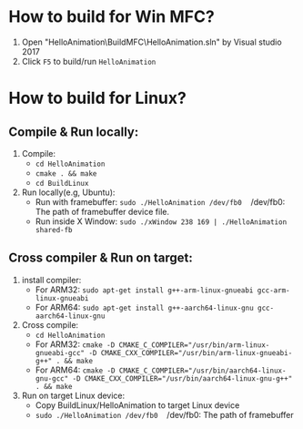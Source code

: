 # How to build for Win MFC?
1. Open "HelloAnimation\BuildMFC\HelloAnimation.sln" by Visual studio 2017
2. Click `F5` to build/run `HelloAnimation`

# How to build for Linux?
## Compile & Run locally:
1. Compile:
    - `cd HelloAnimation`
    - `cmake . && make`
    - `cd BuildLinux`
2. Run locally(e.g, Ubuntu):
    - Run with framebuffer: `sudo ./HelloAnimation /dev/fb0`&nbsp;&nbsp;&nbsp;&nbsp;/dev/fb0: The path of framebuffer device file.
    - Run inside X Window: `sudo ./xWindow 238 169 | ./HelloAnimation shared-fb`

## Cross compiler & Run on target:
1. install compiler:
    - For ARM32: `sudo apt-get install g++-arm-linux-gnueabi gcc-arm-linux-gnueabi`
    - For ARM64: `sudo apt-get install g++-aarch64-linux-gnu gcc-aarch64-linux-gnu`
2. Cross compile:
    - `cd HelloAnimation`
    - For ARM32: `cmake -D CMAKE_C_COMPILER="/usr/bin/arm-linux-gnueabi-gcc" -D CMAKE_CXX_COMPILER="/usr/bin/arm-linux-gnueabi-g++" . && make`
    - For ARM64: `cmake -D CMAKE_C_COMPILER="/usr/bin/aarch64-linux-gnu-gcc" -D CMAKE_CXX_COMPILER="/usr/bin/aarch64-linux-gnu-g++" . && make`
3. Run on target Linux device:
    - Copy BuildLinux/HelloAnimation to target Linux device
    - `sudo ./HelloAnimation /dev/fb0`&nbsp;&nbsp;&nbsp;&nbsp;/dev/fb0: The path of framebuffer
